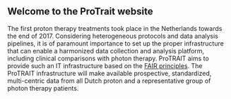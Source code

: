 ## Welcome to the ProTrait website
The first proton therapy treatments took place in the Netherlands towards the end of 2017. Considering heterogeneous protocols and data analysis pipelines, it is of paramount importance to set up the proper infrastructure that can enable a harmonized data collection and analysis platform, including clinical comparisons with photon therapy. 
ProTRAIT aims to provide such an IT infrastructure based on the [FAIR principles](https://www.go-fair.org/fair-principles/). 
The ProTRAIT infrastructure will make available prospective, standardized, multi-centric data from all Dutch proton and a representative group of photon therapy patients.